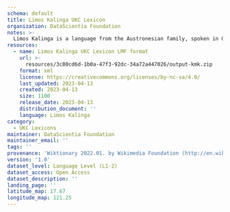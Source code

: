 ```yaml
---
schema: default
title: Limos Kalinga UKC Lexicon
organization: DataScientia Foundation
notes: >-
  Limos Kalinga is a language from the Austronesian family, spoken in Oceania. The UKC Lexicon of Limos Kalinga is represented as a lexico-semantic network. It consists of words, word senses, synsets, as well as sense-level and synset-level relationships.
resources:
  - name: Limos Kalinga UKC Lexicon LMF format
    url: >-
      resources/3c80cd6d-1b0a-47f3-92dc-34a72a447026/output-kmk.zip
    format: xml
    license: https://creativecommons.org/licenses/by-nc-sa/4.0/
    last_updated: 2023-04-13
    created: 2023-04-13
    size: 1100
    release_date: 2023-04-13
    distribution_document: ''
    language: Limos Kalinga
category:
  - UKC Lexicons
maintainer: DataScientia Foundation
maintainer_email: ''
tags: ''
provenance: 'Wiktionary 2022.01. by Wikimedia Foundation (http://en.wiktionary.org); Princeton WordNet 2.1 by Princeton University (https://wordnet.princeton.edu)'
version: '1.0'
dataset_level: Language Level (L1-2)
dataset_access: Open Access
dataset_description: ''
landing_page: ''
latitude_map: 17.67
longitude_map: 121.25
---
```

